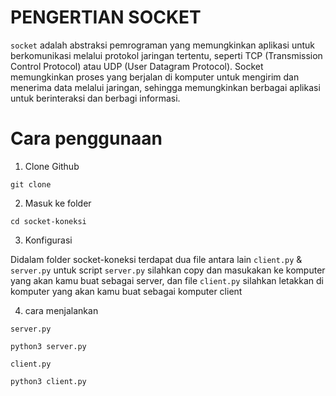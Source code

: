 # PENGERTIAN SOCKET

`socket` adalah abstraksi pemrograman yang memungkinkan aplikasi untuk berkomunikasi melalui protokol jaringan tertentu, seperti TCP (Transmission Control Protocol) atau UDP (User Datagram Protocol). Socket memungkinkan proses yang berjalan di komputer untuk mengirim dan menerima data melalui jaringan, sehingga memungkinkan berbagai aplikasi untuk berinteraksi dan berbagi informasi.

# Cara penggunaan

1. Clone Github

```
git clone
```

2. Masuk ke folder

```
cd socket-koneksi

```

3. Konfigurasi

Didalam folder socket-koneksi terdapat dua file antara lain `client.py` & `server.py` untuk script `server.py` silahkan copy dan masukakan ke komputer yang akan kamu buat sebagai server, dan file `client.py` silahkan letakkan di komputer yang akan kamu buat sebagai komputer client

4. cara menjalankan

`server.py`

```
python3 server.py
```

`client.py`

```
python3 client.py
```
